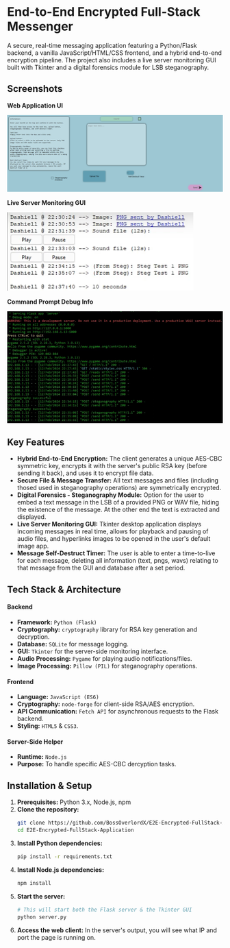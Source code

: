 # End-to-End Encrypted Full-Stack Messenger

A secure, real-time messaging application featuring a Python/Flask backend, a vanilla JavaScript/HTML/CSS frontend, and a hybrid end-to-end encryption pipeline. The project also includes a live server monitoring GUI built with Tkinter and a digital forensics module for LSB steganography.

## Screenshots

**Web Application UI**

![A screenshot of the main web application user interface](Assets/WebUI.png)

**Live Server Monitoring GUI**

![A screenshot of the Tkinter server GUI showing live messages](Assets/TkinterGUI.png)

**Command Prompt Debug Info**

![A screenshot of the Command Prompt showing live request and status information](Assets/CmdInfo.png)

## Key Features

  -  **Hybrid End-to-End Encryption:** The client generates a unique AES-CBC symmetric key, encrypts it with the server's public RSA key (before sending it back), and uses it to encrypt file data.
  -  **Secure File & Message Transfer:** All text messages and files (including thosed used in steganography operations) are symmetrically encrypted.
  -  **Digital Forensics - Steganography Module:** Option for the user to embed a text message in the LSB of a provided PNG or WAV file, hiding the existence of the message. At the other end the text is extracted and displayed.
  -  **Live Server Monitoring GUI:** Tkinter desktop application displays incoming messages in real time, allows for playback and pausing of audio files, and hyperlinks images to be opened in the user's default image app.
  -  **Message Self-Destruct Timer:** The user is able to enter a time-to-live for each message, deleting all information (text, pngs, wavs) relating to that message from the GUI and database after a set period.

## Tech Stack & Architecture

#### Backend
*   **Framework:** `Python (Flask)`
*   **Cryptography:** `cryptography` library for RSA key generation and decryption.
*   **Database:** `SQLite` for message logging.
*   **GUI:** `Tkinter` for the server-side monitoring interface.
*   **Audio Processing:** `Pygame` for playing audio notifications/files.
*   **Image Processing:** `Pillow (PIL)` for steganography operations.

#### Frontend
*   **Language:** `JavaScript (ES6)`
*   **Cryptography:** `node-forge` for client-side RSA/AES encryption.
*   **API Communication:** `Fetch API` for asynchronous requests to the Flask backend.
*   **Styling:** `HTML5` & `CSS3`.

#### Server-Side Helper
*   **Runtime:** `Node.js`
*   **Purpose:** To handle specific AES-CBC dercyption tasks.

## Installation & Setup

1.  **Prerequisites:** Python 3.x, Node.js, npm
2.  **Clone the repository:**
    ```bash
    git clone https://github.com/BossOverlordX/E2E-Encrypted-FullStack-Application.git
    cd E2E-Encrypted-FullStack-Application
    ```
3.  **Install Python dependencies:**
    ```bash
    pip install -r requirements.txt
    ```
4.  **Install Node.js dependencies:**
    ```bash
    npm install
    ```
5.  **Start the server:**
    ```bash
    # This will start both the Flask server & the Tkinter GUI
    python server.py
    ```
6.  **Access the web client:** In the server's output, you will see what IP and port the page is running on.
